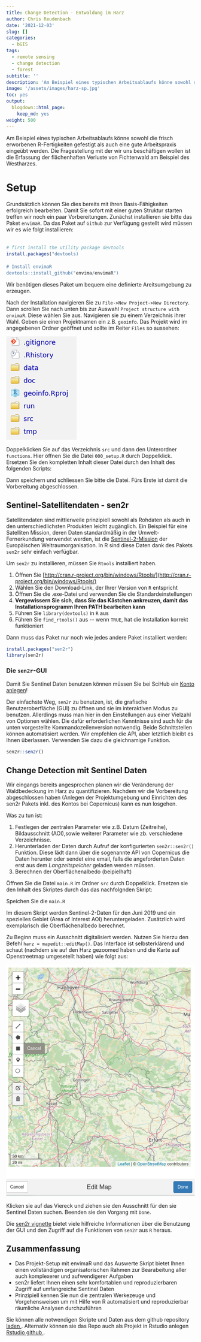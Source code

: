 ```yaml
---
title: Change Detection - Entwaldung im Harz
author: Chris Reudenbach
date: '2021-12-03'
slug: []
categories:
  - bGIS
tags:
  - remote sensing
  - change detection 
  - forest
subtitle: ''
description: 'Am Beispiel eines typischen Arbeitsablaufs könne sowohl die frisch erworbenen R-Fertigkeiten gefestigt  als auch eine gute Arbeitspraxis eingeübt werden. Die Fragestellung mit der wir uns beschäftigen wollen ist die Erfassung der flächenhaften Verluste von Fichtenwald am Beispiel des Westharzes.'
image: '/assets/images/harz-sp.jpg'
toc: yes
output:
  blogdown::html_page:
    keep_md: yes
weight: 500
---
```



Am Beispiel eines typischen Arbeitsablaufs könne sowohl die frisch erworbenen R-Fertigkeiten gefestigt  als auch eine gute Arbeitspraxis eingeübt werden. Die Fragestellung mit der wir uns beschäftigen wollen ist die Erfassung der flächenhaften Verluste von Fichtenwald am Beispiel des Westharzes.

# Setup

Grundsätzlich können Sie dies bereits mit ihren Basis-Fähigkeiten erfolgreich bearbeiten. Damit Sie sofort mit einer guten Struktur starten treffen wir noch ein paar Vorbereitungen. Zunächst installieren sie bitte das Paket `envimaR`. Da das Paket auf `Github` zur Verfügung gestellt wird müssen wir es wie folgt
installieren:


```r

# first install the utility package devtools
install.packages("devtools)

# Install envimaR
devtools::install_github("envima/envimaR")
```

Wir benötigen dieses Paket um bequem eine definierte Areitsumgebung zu erzeugen.

Nach der Installation navigieren Sie zu `File->New Project->New Directory`. Dann scrollen Sie nach unten bis zur Auswahl `Project structure with envimaR`. Diese wählen Sie aus. Navigieren sie zu einem Verzeichnis ihrer Wahl. Geben sie einen Projektnamen ein z.B. `geoinfo`. Das Projekt wird im angegebenen Ordner geöffnet und sollte im Reiter `Files` so aussehen:

![](images/folder.png)

Doppelklicken Sie auf das Verzeichnis `src` und dann den Unterordner `functions`. Hier öffnen Sie die Datei `000_setup.R` durch Doppelklick. Ersetzen Sie den kompletten Inhalt dieser Datei durch den Inhalt des folgenden Scripts:
<script src="https://gist.github.com/gisma/3dfbdd4de0d5b23e51df9885475da82f.js"></script>

Dann speichern und schliessen Sie bitte die Datei. Fürs Erste ist damit die Vorbereitung abgeschlossen.


## Sentinel-Satellitendaten - sen2r

Satellitendaten sind mittlerweile prinzipiell sowohl als Rohdaten als auch in den unterschiedlichsten Produkten leicht zugänglich. Ein Beispiel für eine Satelliten Mission, deren Daten standardmäßig in der Umwelt-Fernerkundung verwendet werden, ist die [Sentinel-2-Mission](https://sentinel.esa.int/web/sentinel/missions/sentinel-2) der Europäischen Weltraumorganisation. In R sind diese Daten dank des Pakets `sen2r` sehr einfach verfügbar.

Um `sen2r` zu installieren, müssen Sie `Rtools` installiert haben.

1. Öffnen Sie [http://cran.r-project.org/bin/windows/Rtools/](http://cran.r-project.org/bin/windows/Rtools/) 
1. Wählen Sie den Download-Link, der Ihrer Version von `R` entspricht
1. Öffnen Sie die .exe-Datei und verwenden Sie die Standardeinstellungen
1. **Vergewissern Sie sich, dass Sie das Kästchen ankreuzen, damit das Installationsprogramm Ihren PATH bearbeiten kann**
1. Führen Sie `library(devtools)` in `R` aus
1. Führen Sie `find_rtools()` aus -- wenn `TRUE`, hat die Installation korrekt funktioniert

Dann muss das Paket nur noch wie jedes andere Paket installiert werden:

```r
install.packages("sen2r")
library(sen2r)
```

### Die `sen2r`-GUI

Damit Sie Sentinel Daten benutzen können müssen Sie bei SciHub ein [Konto anlegen](https://scihub.copernicus.eu/dhus/#/self-registration)!

Der einfachste Weg, `sen2r` zu benutzen, ist, die grafische Benutzeroberfläche (GUI) zu öffnen und sie im interaktiven Modus zu benutzen. Allerdings muss man hier in den Einstellungen aus einer Vielzahl von Optionen wählen. Die dafür erforderlichen Kenntnisse sind auch für die unten vorgestellte Kommandozeilenversion notwendig. Beide Schnittstellen können automatisiert werden. Wir empfehlen die API, aber letztlich bleibt es Ihnen überlassen. Verwenden Sie dazu die gleichnamige Funktion.

```r
sen2r::sen2r()
```


## Change Detection mit Sentinel Daten

Wir eingangs bereits angesprochen planen wir die Veränderung der Waldbedeckung im Harz zu quantifizieren. Nachdem wir die Vorbereitung abgeschlossen haben (Anlegen der Projektumgebung und Einrichten des sen2r Pakets inkl. des Kontos bei Copernicus) kann es nun losgehen.

Was zu tun ist:

1. Festlegen der zentralen Parameter wie z.B. Datum (Zeitreihe), Bildausschnitt (AOI),sowie weiterer Parameter wie zb. verschiedene Verzeichnisse.
2. Herunterladen der Daten durch Aufruf der konfigurierten `sen2r::sen2r()` Funktion. Diese lädt dann über die sogenannte API von Copernicus die Daten herunter oder sendet eine email, falls die angeforderten Daten  erst aus dem *Langzeitspeicher* geladen werden müssen. 
3. Berechnen der Oberflächenalbedo  (beipielhaft)


Öffnen Sie die Datei `main.R` im Ordner `src` durch Doppelklick. Ersetzen sie den Inhalt des Skriptes durch das das nachfolgnden Skript:

<script src="https://gist.github.com/gisma/5a11edd28cf81cee523e273b0064bcea.js"></script>

Speichen Sie die `main.R`

Im diesem Skript werden Sentinel-2-Daten für den Juni 2019 und ein spezielles Gebiet (Area of Interest AOI) heruntergeladen. Zusätzlich wird exemplarisch die Oberflächenalbedo berechnet. 

Zu Beginn muss ein Ausschnitt digitalisiert werden. Nutzen Sie hierzu den Befehl `harz = mapedit::editMap()`. Das Interface ist selbsterklärend und schaut (nachdem sie auf den Harz gezoomed haben und die Karte auf Openstreetmap umgesetellt haben) wie folgt aus:

![](images/HARZ.png)

Klicken sie auf das Viereck und ziehen sie den Ausschnitt für den sie Sentinel Daten suchen. Beenden sie den Vorgang mit `Done`.


Die [sen2r vignette](https://sen2r.ranghetti.info/) bietet viele hilfreiche Informationen über die Benutzung der GUI und den Zugriff auf die Funktionen von `sen2r` aus `R` heraus.


## Zusammenfassung

* Das Projekt-Setup mit envimaR und das Auswerte Skript bietet Ihnen einen vollständigen organisatorischen Rahmen zur Bearabeitung aller auch  komplexerer und aufwendigerer Aufgaben
* sen2r liefert Ihnen einen sehr komfortablen und reproduzierbaren Zugriff auf umfangreiche Sentinel Daten
* Prinzipiell kennen Sie nun die zentralen Werkezeuge und Vorgehensweisen um mit Hilfe von R automatisiert und reproduzierbar räumliche Analysen durchzuführen


<div class="boxInfo">
<p class="textline"> 
Sie können alle notwendigen Skripte und Daten aus dem github repository
    <a href="https://github.com/gisma/geoinfo/archive/refs/heads/main.zip"> laden
      </a>.
      Alternativ können sie das Repo auch als Projekt in Rstudio anlegen 
      <a href="https://www.r-bloggers.com/2015/07/rstudio-and-github/">
Rstudio github
      </a>.    
</div>

